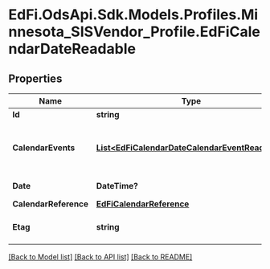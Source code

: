 # EdFi.OdsApi.Sdk.Models.Profiles.Minnesota_SISVendor_Profile.EdFiCalendarDateReadable
## Properties

Name | Type | Description | Notes
------------ | ------------- | ------------- | -------------
**Id** | **string** |  | 
**CalendarEvents** | [**List&lt;EdFiCalendarDateCalendarEventReadable&gt;**](EdFiCalendarDateCalendarEventReadable.md) | An unordered collection of calendarDateCalendarEvents. The type of scheduled or unscheduled event for the day. | 
**Date** | **DateTime?** | The month, day, and year of the CalendarEvent. | 
**CalendarReference** | [**EdFiCalendarReference**](EdFiCalendarReference.md) |  | 
**Etag** | **string** | A unique system-generated value that identifies the version of the resource. | [optional] 

[[Back to Model list]](../README.md#documentation-for-models) [[Back to API list]](../README.md#documentation-for-api-endpoints) [[Back to README]](../README.md)

